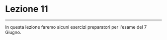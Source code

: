 # Lezione 11
_____________________________________________________________ 
 
In questa lezione faremo alcuni esercizi preparatori per l'esame del 7 Giugno. 
